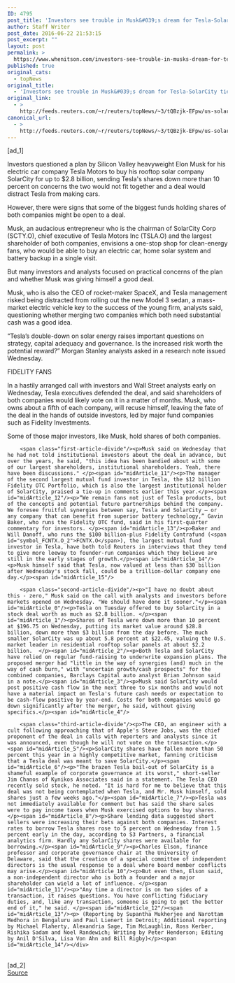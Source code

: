 ```yaml
---
ID: 4795
post_title: 'Investors see trouble in Musk&#039;s dream for Tesla-SolarCity tie-up'
author: Staff Writer
post_date: 2016-06-22 21:53:15
post_excerpt: ""
layout: post
permalink: >
  https://www.whenitson.com/investors-see-trouble-in-musks-dream-for-tesla-solarcity-tie-up/
published: true
original_cats:
  - topNews
original_title:
  - 'Investors see trouble in Musk&#039;s dream for Tesla-SolarCity tie-up'
original_link:
  - >
    http://feeds.reuters.com/~r/reuters/topNews/~3/tQBzjk-EFpw/us-solarcity-m-a-tesla-idUSKCN0Z72WP
canonical_url:
  - >
    http://feeds.reuters.com/~r/reuters/topNews/~3/tQBzjk-EFpw/us-solarcity-m-a-tesla-idUSKCN0Z72WP
---
```

 [ad_1]
<br><div id="articleText">
<span id="midArticle_start"/>

<span id="midArticle_0"/><span class="focusParagraph" readability="6"><p><span class="articleLocatio&lt;/span&gt;n">Investors questioned a plan by Silicon Valley heavyweight Elon Musk for his electric car company Tesla Motors to buy his rooftop solar company SolarCity for up to $2.8 billion, sending Tesla's shares down more than 10 percent on concerns the two would not fit together and a deal would distract Tesla from making cars.</span></p></span><span id="midArticle_1"/><p>However, there were signs that some of the biggest funds holding shares of both companies might be open to a deal.</p><span id="midArticle_2"/><p>Musk, an audacious entrepreneur who is the chairman of SolarCity Corp (<span id="symbol_SCTY.O_0">SCTY.O</span>), chief executive of Tesla Motors Inc (<span id="symbol_TSLA.O_1">TSLA.O</span>) and the largest shareholder of both companies, envisions a one-stop shop for clean-energy fans, who would be able to buy an electric car, home solar system and battery backup in a single visit. </p><span id="midArticle_3"/><p>But many investors and analysts focused on practical concerns of the plan and whether Musk was giving himself a good deal.</p><span id="midArticle_4"/><p>Musk, who is also the CEO of rocket-maker SpaceX, and Tesla management risked being distracted from rolling out the new Model 3 sedan, a mass-market electric vehicle key to the success of the young firm, analysts said, questioning whether merging two companies which both need substantial cash was a good idea.</p><span id="midArticle_5"/><p>“Tesla’s double-down on solar energy raises important questions on strategy, capital adequacy and governance. Is the increased risk worth the potential reward?” Morgan Stanley analysts asked in a research note issued Wednesday.</p><span id="midArticle_6"/><span id="midArticle_7"/><p>FIDELITY FANS</p><span id="midArticle_8"/><p>In a hastily arranged call with investors and Wall Street analysts early on Wednesday, Tesla executives defended the deal, and said shareholders of both companies would likely vote on it in a matter of months. Musk, who owns about a fifth of each company, will recuse himself, leaving the fate of the deal in the hands of outside investors, led by major fund companies such as Fidelity Investments.</p><span id="midArticle_9"/><p>Some of those major investors, like Musk, hold shares of both companies.</p><span id="midArticle_10"/>
        
        <span class="first-article-divide"/><p>Musk said on Wednesday that he had not told institutional investors about the deal in advance, but over the years, he said, "this idea has been bandied about with some of our largest shareholders, institutional shareholders. Yeah, there have been discussions." </p><span id="midArticle_11"/><p>The manager of the second largest mutual fund investor in Tesla, the $12 billion Fidelity OTC Portfolio, which is also the largest institutional holder of SolarCity, praised a tie-up in comments earlier this year.</p><span id="midArticle_12"/><p>“We remain fans not just of Tesla products, but of the concepts and potential future partnerships behind the company. We foresee fruitful synergies between say, Tesla and SolarCity – or any company that can benefit from superior battery technology,” Gavin Baker, who runs the Fidelity OTC fund, said in his first-quarter commentary for investors. </p><span id="midArticle_13"/><p>Baker and Will Danoff, who runs the $100 billion-plus Fidelity Contrafund (<span id="symbol_FCNTX.O_2">FCNTX.O</span>), the largest mutual fund investor in Tesla, have both told Reuters in interviews that they tend to give more leeway to founder-run companies which they believe are still in the early stages of growth.</p><span id="midArticle_14"/><p>Musk himself said that Tesla, now valued at less than $30 billion after Wednesday's stock fall, could be a trillion-dollar company one day.</p><span id="midArticle_15"/>
        
        <span class="second-article-divide"/><p>"I have no doubt about this - zero," Musk said on the call with analysts and investors before markets opened on Wednesday. "We should have done it sooner."</p><span id="midArticle_0"/><p>Tesla on Tuesday offered to buy SolarCity in a stock deal worth as much as $2.8 billion. </p><span id="midArticle_1"/><p>Shares of Tesla were down more than 10 percent at $196.75 on Wednesday, putting its market value around $28.8 billion, down more than $3 billion from the day before. The much smaller SolarCity was up about 5.8 percent at $22.45, valuing the U.S. market leader in residential rooftop solar panels at about $2.2 billion.  </p><span id="midArticle_2"/><p>Both Tesla and SolarCity have relied on regular fund-raising to underwrite expansion plans. The proposed merger had "little in the way of synergies (and) much in the way of cash burn," with "uncertain growth/cash prospects" for the combined companies, Barclays Capital auto analyst Brian Johnson said in a note.</p><span id="midArticle_3"/><p>Musk said SolarCity would post positive cash flow in the next three to six months and would not have a material impact on Tesla's future cash needs or expectation to be cash-flow positive by year-end. Costs for both companies would go down significantly after the merger, he said, without giving specifics.</p><span id="midArticle_4"/>
        
        <span class="third-article-divide"/><p>The CEO, an engineer with a cult following approaching that of Apple's Steve Jobs, was the chief proponent of the deal in calls with reporters and analysts since it was announced, even though he will not vote on the transaction.</p><span id="midArticle_5"/><p>SolarCity shares have fallen more than 50 percent this year in a highly competitive market, fanning criticism that a Tesla deal was meant to save SolarCity.</p><span id="midArticle_6"/><p>"The brazen Tesla bail-out of SolarCity is a shameful example of corporate governance at its worst," short-seller Jim Chanos of Kynikos Associates said in a statement. The Tesla CEO recently sold stock, he noted. "It is hard for me to believe that this deal was not being contemplated when Tesla, and Mr. Musk himself, sold shares just a few weeks ago."</p><span id="midArticle_7"/><p>Tesla was not immediately available for comment but has said the share sales were to pay income taxes when Musk exercised options to buy shares.</p><span id="midArticle_8"/><p>Share lending data suggested short sellers were increasing their bets against both companies. Interest rates to borrow Tesla shares rose to 5 percent on Wednesday from 1.5 percent early in the day, according to S3 Partners, a financial analytics firm. Hardly any SolarCity shares were available for borrowing.</p><span id="midArticle_9"/><p>Charles Elson, finance professor and corporate governance chair at the University of Delaware, said that the creation of a special committee of independent directors is the usual response to a deal where board member conflicts may arise.</p><span id="midArticle_10"/><p>But even then, Elson said, a non-independent director who is both a founder and a major shareholder can wield a lot of influence. </p><span id="midArticle_11"/><p>"Any time a director is on two sides of a transaction, it raises questions. You have conflicting fiduciary duties, and, like any transaction, someone is going to get the better end of it," he said. </p><span id="midArticle_12"/><span id="midArticle_13"/><p> (Reporting by Supantha Mukherjee and Narottam Medhora in Bengaluru and Paul Lienert in Detroit; Additional reporting by Michael Flaherty, Alexandria Sage, Tim McLaughlin, Ross Kerber, Rishika Sadam and Noel Randewich; Writing by Peter Henderson; Editing by Anil D'Silva, Lisa Von Ahn and Bill Rigby)</p><span id="midArticle_14"/></div>
<br>[ad_2]
<br><a href="http://feeds.reuters.com/~r/reuters/topNews/~3/tQBzjk-EFpw/us-solarcity-m-a-tesla-idUSKCN0Z72WP">Source </a>